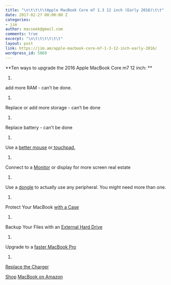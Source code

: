 ```yaml
---
title: "\n\t\t\t\tApple MacBook Core m7 1.3 12 inch (Early 2016)\t\t"
date: 2017-02-27 00:00:00 Z
categories:
- jim
author: macseek@gmail.com
comments: true
excerpt: "\n\t\t\t\t\t\t"
layout: post
link: https://jim.am/apple-macbook-core-m7-1-3-12-inch-early-2016/
wordpress_id: 5069
---
```


**Ten ways to  upgrade the 2016 Apple MacBook Core m7 12 inch: **






  1. 



add more RAM - can’t be done.






  1. 



Replace or add  more storage - can’t be done






  1. 



Replace battery - can’t be done






  1. 



Use a [better mouse](http://amzn.to/2lKet5j)  or[ touchpad. ](http://amzn.to/2mtsMcX)






  1. 



Connect to a [Monitor](http://amzn.to/2lekLXw) or display for more screen real estate






  1. 



Use a [dongle](http://amzn.to/2mAo5NN) to actually use any peripheral. You might need more than one.






  1. 



Protect Your MacBook [with a Case](http://amzn.to/2lKqd81)






  1. 



Backup Your Files with an [External Hard Drive](http://amzn.to/2mAoboq)






  1. 



Upgrade to a [faster MacBook Pro](http://amzn.to/2mADBcl)






  1. 



[Replace the Charger](http://amzn.to/2mknfsi)




[Shop](http://amzn.to/2lVoJIx) [ MacBook on Amazon](http://amzn.to/2lVoJIx)


		
